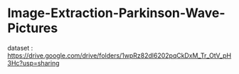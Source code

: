 # Image-Extraction-Parkinson-Wave-Pictures

dataset : https://drive.google.com/drive/folders/1wpRz82dl6202pqCkDxM_Tr_OtV_pH3Hc?usp=sharing
